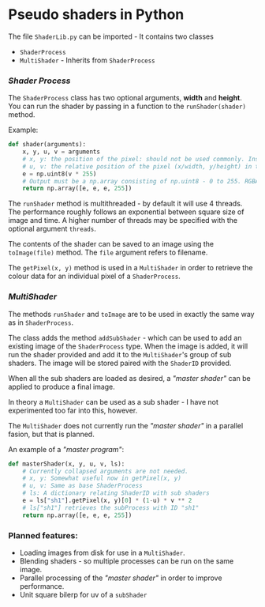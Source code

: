 # Pseudo shaders in Python

The file `ShaderLib.py` can be imported - It contains two classes
- `ShaderProcess`
- `MultiShader` \- Inherits from `ShaderProcess`

### _Shader Process_
The `ShaderProcess` class has two optional arguments, **width** and **height**.<br>
You can run the shader by passing in a function to the ``runShader(shader)`` method.

Example:
```Python
def shader(arguments):
    x, y, u, v = arguments
    # x, y: the position of the pixel: should not be used commonly. Instead use u and v.
    # u, v: the relative position of the pixel (x/width, y/height) in the image. Float between 0 and 1.
    e = np.uint8(v * 255)
    # Output must be a np.array consisting of np.uint8 - 0 to 255. RGBA format.
    return np.array([e, e, e, 255])
```

The ``runShader`` method is multithreaded - by default it will use 4 threads. The performance roughly follows an exponential between square size of image and time. A higher number of threads may be specified with the optional argument `threads`.

The contents of the shader can be saved to an image using the ``toImage(file)`` method. The ``file`` argument refers to filename.

The `getPixel(x, y)` method is used in a ``MultiShader`` in order to retrieve the colour data for an individual pixel of a `ShaderProcess`.

### _MultiShader_

The methods `runShader` and `toImage` are to be used in exactly the same way as in `ShaderProcess`.

The class adds the method ``addSubShader`` - which can be used to add an existing image of the ``ShaderProcess`` type. When the image is added, it will run the shader provided and add it to the `MultiShader`'s group of sub shaders. The image will be stored paired with the ``ShaderID`` provided.

When all the sub shaders are loaded as desired, a *"master shader"* can be applied to produce a final image.

In theory a `MultiShader` can be used as a sub shader - I have not experimented too far into this, however.

The `MultiShader` does not currently run the *"master shader"* in a parallel fasion, but that is planned.

An example of a *"master program"*:

```Python
def masterShader(x, y, u, v, ls):
    # Currently collapsed arguments are not needed.
    # x, y: Somewhat useful now in getPixel(x, y)
    # u, v: Same as base ShaderProcess
    # ls: A dictionary relating ShaderID with sub shaders
    e = ls["sh1"].getPixel(x, y)[0] * (1-u) * v ** 2
    # ls["sh1"] retrieves the subProcess with ID "sh1"
    return np.array([e, e, e, 255])
```

### Planned features:
- Loading images from disk for use in a `MultiShader`.
- Blending shaders - so multiple processes can be run on the same image.
- Parallel processing of the *"master shader"* in order to improve performance.
- Unit square bilerp for uv of a `subShader`